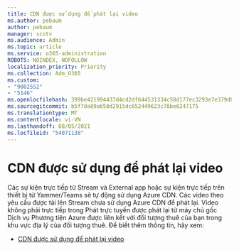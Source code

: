 ```yaml
---
title: CDN được sử dụng để phát lại video
ms.author: pebaum
author: pebaum
manager: scotv
ms.audience: Admin
ms.topic: article
ms.service: o365-administration
ROBOTS: NOINDEX, NOFOLLOW
localization_priority: Priority
ms.collection: Adm_O365
ms.custom:
- "9002552"
- "5146"
ms.openlocfilehash: 399be421994437d4cd2df644531334c58d177ec3293e7e379d84cd8326823a63
ms.sourcegitcommit: b5f7da89a650d2915dc652449623c78be6247175
ms.translationtype: MT
ms.contentlocale: vi-VN
ms.lasthandoff: 08/05/2021
ms.locfileid: "54071138"
---
```

# <a name="cdn-used-for-video-playback"></a>CDN được sử dụng để phát lại video

Các sự kiện trực tiếp từ Stream và External app hoặc sự kiện trực tiếp trên thiết bị từ Yammer/Teams sẽ tự động sử dụng Azure CDN. Các video theo yêu cầu được tải lên Stream chưa sử dụng Azure CDN để phát lại. Video không phải trực tiếp trong Phát trực tuyến được phát lại từ máy chủ gốc Dịch vụ Phương tiện Azure được liên kết với đối tượng thuê của bạn trong khu vực địa lý của đối tượng thuê. Để biết thêm thông tin, hãy xem:

- [CDN được sử dụng để phát lại video](https://docs.microsoft.com/stream/network-overview#cdn-used-for-video-playback)
